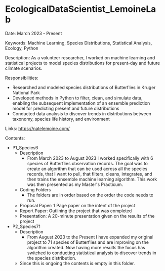# EcologicalDataScientist_LemoineLab
Date: March 2023 - Present

Keywords:
Machine Learning, Species Distributions, Statistical Analysis, Ecology, Python

Description:
As a volunteer researcher, I worked on machine learning and statistical projects to model species distributions for present-day and future climate scenarios.

Responsibilities:
- Researched and modeled species distributions of Butterflies in Kruger National Park 
- Developed methods in Python to filter, clean, and simulate data, enabling the subsequent implementation of an ensemble prediction model for predicting present and future distributions
- Conducted data analysis to discover trends in distributions between taxonomy, species life history, and environment


Links: https://natelemoine.com/

Contents:
- P1_Species6
  - Description
    - From March 2023 to August 2023 I worked specifically with 6 species of Butterflies observation records. The goal was to create an algorithm that can be used across all the species records, that I want to pull, that filters, cleans, integrates, and then trains the ensemble machine learning algorithm. This work was then presented as my Master's Practicum.
  - Coding Folders
    - The folders are in order based on the order the code needs to run.
  - Proposal Paper: 1 Page paper on the intent of the project
  - Report Paper: Outlining the project that was completed
  - Presentation: A 20-minute presentation given on the results of the project
- P2_Species71
  - Description
    - From August 2023 to the Present I have expanded my original project to 71 species of Butterflies and are improving on the algorithm created. Now having more results the focus has switched to conducting statistical analysis to discover trends in the species distribution.
  - Since this is ongoing the contents is empty in this folder.
